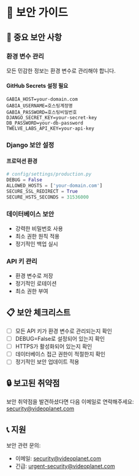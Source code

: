 # 🔐 보안 가이드

## 🚨 중요 보안 사항

### 환경 변수 관리
모든 민감한 정보는 환경 변수로 관리해야 합니다.

#### GitHub Secrets 설정 필요
```
GABIA_HOST=your-domain.com
GABIA_USERNAME=호스팅계정명
GABIA_PASSWORD=호스팅비밀번호
DJANGO_SECRET_KEY=your-secret-key
DB_PASSWORD=your-db-password
TWELVE_LABS_API_KEY=your-api-key
```

### Django 보안 설정

#### 프로덕션 환경
```python
# config/settings/production.py
DEBUG = False
ALLOWED_HOSTS = ['your-domain.com']
SECURE_SSL_REDIRECT = True
SECURE_HSTS_SECONDS = 31536000
```

### 데이터베이스 보안
- 강력한 비밀번호 사용
- 최소 권한 원칙 적용
- 정기적인 백업 실시

### API 키 관리
- 환경 변수로 저장
- 정기적인 로테이션
- 최소 권한 부여

## 📋 보안 체크리스트

- [ ] 모든 API 키가 환경 변수로 관리되는지 확인
- [ ] DEBUG=False로 설정되어 있는지 확인
- [ ] HTTPS가 활성화되어 있는지 확인
- [ ] 데이터베이스 접근 권한이 적절한지 확인
- [ ] 정기적인 보안 업데이트 적용

## 🔒 보고된 취약점

보안 취약점을 발견하셨다면 다음 이메일로 연락해주세요:
security@videoplanet.com

## 📞 지원

보안 관련 문의:
- 이메일: security@videoplanet.com
- 긴급: urgent-security@videoplanet.com